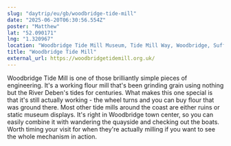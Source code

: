 ```yaml
---
slug: "daytrip/eu/gb/woodbridge-tide-mill"
date: "2025-06-20T06:30:56.554Z"
poster: "Matthew"
lat: "52.090171"
lng: "1.320967"
location: "Woodbridge Tide Mill Museum, Tide Mill Way, Woodbridge, Suffolk"
title: "Woodbridge Tide Mill"
external_url: https://woodbridgetidemill.org.uk/
---
```

Woodbridge Tide Mill is one of those brilliantly simple pieces of engineering. It's a working flour mill that's been grinding grain using nothing but the River Deben's tides for centuries.
What makes this one special is that it's still actually working - the wheel turns and you can buy flour that was ground there. Most other tide mills around the coast are either ruins or static museum displays.
It's right in Woodbridge town center, so you can easily combine it with wandering the quayside and checking out the boats. Worth timing your visit for when they're actually milling if you want to see the whole mechanism in action.